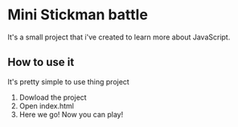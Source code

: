 # Mini Stickman battle
It's a small project that i've created to learn more about JavaScript.
## How to use it
It's pretty simple to use thing project
1. Dowload the project
2. Open index.html
3. Here we go! Now you can play!

